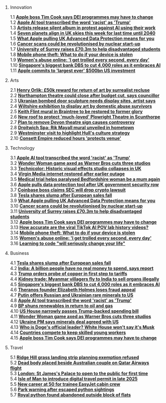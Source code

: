 1. Innovation

   1.1 **[Apple boss Tim Cook says DEI programmes may have to change](https://www.bbc.com/news/articles/clyjv8e49deo)** <br>
   1.2 **[Apple AI tool transcribed the word 'racist' as 'Trump'](https://www.bbc.com/news/articles/c5ymvjjqzmeo)** <br>
   1.3 **[Artists release silent album in protest against AI using their work](https://www.bbc.com/news/articles/cwyd3r62kp5o)** <br>
   1.4 **[Seven planets align in UK skies this week for last time until 2040](https://www.bbc.com/news/articles/c5yd4z15r54o)** <br>
   1.5 **[What Apple pulling UK Advanced Data Protection means for you](https://www.bbc.com/news/articles/cn524lx9445o)** <br>
   1.6 **[Cancer scans could be revolutionised by nuclear start-up](https://www.bbc.com/news/articles/c1kjmm3n427o)** <br>
   1.7 **[University of Surrey raises £70.3m to help disadvantaged students](https://www.bbc.com/news/articles/cgq90vv9zv5o)** <br>
   1.8 **[Mobile phone theft: What to do if your device is stolen](https://www.bbc.com/news/articles/cwygwnvdq23o)** <br>
   1.9 **[Women's abuse online: 'I get trolled every second, every day'](https://www.bbc.com/news/articles/c625z3xgyv1o)** <br>
   1.10 **[Singapore's biggest bank DBS to cut 4,000 roles as it embraces AI](https://www.bbc.com/news/articles/c4g7xn9y64po)** <br>
   1.11 **[Apple commits to 'largest ever' $500bn US investment](https://www.bbc.com/news/articles/ce980m2xv30o)** <br>
2. Arts

   2.1 **[Henry Orlik: £50k reward for return of art by surrealist recluse](https://www.bbc.com/news/articles/c5yen2k3l37o)** <br>
   2.2 **[Northampton theatre could close after budget cut, says councillor](https://www.bbc.com/news/articles/cn8rxpn3302o)** <br>
   2.3 **[Ukranian bombed door sculpture needs display sites, artist says](https://www.bbc.com/news/articles/c0q1w2ed4lqo)** <br>
   2.4 **[Wiltshire exhibition to display art by domestic abuse survivors](https://www.bbc.com/news/articles/c9vm4jrrp99o)** <br>
   2.5 **[Keith Flint mural in Braintree to be restored to former glory](https://www.bbc.com/news/articles/cn0j1j9rzneo)** <br>
   2.6 **[New roof to protect 'much-loved' Plowright Theatre in Scunthorpe](https://www.bbc.com/news/articles/cly4nnn9yzzo)** <br>
   2.7 **[Plan to remove Devon theatre sign causes controversy](https://www.bbc.com/news/articles/c86pwy84wxpo)** <br>
   2.8 **[Droitwich Spa: Rik Mayall mural unveiled in hometown](https://www.bbc.com/news/articles/c2erx2exk87o)** <br>
   2.9 **[Westminster visit to highlight Hull's culture strategy](https://www.bbc.com/news/articles/clyz2q5dq2eo)** <br>
   2.10 **[Consett Empire reduced hours 'protects venue'](https://www.bbc.com/news/articles/cz61l7pg3j8o)** <br>
3. Technology

   3.1 **[Apple AI tool transcribed the word 'racist' as 'Trump'](https://www.bbc.com/news/articles/c5ymvjjqzmeo)** <br>
   3.2 **[Wonder Woman game axed as Warner Bros cuts three studios](https://www.bbc.com/news/articles/c0q1w9q1qvyo)** <br>
   3.3 **[Technicolor: Historic visual effects studio collapses in UK](https://www.bbc.com/news/articles/c89yxk1egkgo)** <br>
   3.4 **[Virgin Media internet restored after earlier outage](https://www.bbc.com/news/articles/cy05n9xn1nqo)** <br>
   3.5 **[Medical trial helps paralysed Bedfordshire woman be a mum again](https://www.bbc.com/news/articles/ckg87l62ywjo)** <br>
   3.6 **[Apple pulls data protection tool after UK government security row](https://www.bbc.com/news/articles/cgj54eq4vejo)** <br>
   3.7 **[Coinbase boss claims SEC will drop crypto lawsuit](https://www.bbc.com/news/articles/cgm1g37p1z8o)** <br>
   3.8 **[Tesla shares slump after European sales fall](https://www.bbc.com/news/articles/cvgd9v3r69qo)** <br>
   3.9 **[What Apple pulling UK Advanced Data Protection means for you](https://www.bbc.com/news/articles/cn524lx9445o)** <br>
   3.10 **[Cancer scans could be revolutionised by nuclear start-up](https://www.bbc.com/news/articles/c1kjmm3n427o)** <br>
   3.11 **[University of Surrey raises £70.3m to help disadvantaged students](https://www.bbc.com/news/articles/cgq90vv9zv5o)** <br>
   3.12 **[Apple boss Tim Cook says DEI programmes may have to change](https://www.bbc.com/news/articles/clyjv8e49deo)** <br>
   3.13 **[How accurate are the viral TikTok AI POV lab history videos?](https://www.bbc.com/news/articles/cy87076pdw3o)** <br>
   3.14 **[Mobile phone theft: What to do if your device is stolen](https://www.bbc.com/news/articles/cwygwnvdq23o)** <br>
   3.15 **[Women's abuse online: 'I get trolled every second, every day'](https://www.bbc.com/news/articles/c625z3xgyv1o)** <br>
   3.16 **[Learning to code "will seriously change your life"](https://www.bbc.com/news/business-56194958)** <br>
4. Business

   4.1 **[Tesla shares slump after European sales fall](https://www.bbc.com/news/articles/cvgd9v3r69qo)** <br>
   4.2 **[India: A billion people have no real money to spend, says report](https://www.bbc.com/news/articles/c8rk5d7ekjmo)** <br>
   4.3 **[Trump orders probe of copper in first step to tariffs](https://www.bbc.com/news/articles/c5yxv0yj40ko)** <br>
   4.4 **[Kidney trade: Myanmar villagers fly to India to sell organs illegally](https://www.bbc.com/news/articles/ckgy8p3pe71o)** <br>
   4.5 **[Singapore's biggest bank DBS to cut 4,000 roles as it embraces AI](https://www.bbc.com/news/articles/c4g7xn9y64po)** <br>
   4.6 **[Theranos founder Elizabeth Holmes loses fraud appeal](https://www.bbc.com/news/articles/c1jpg0069wgo)** <br>
   4.7 **[Putin offers Russian and Ukrainian rare minerals to US](https://www.bbc.com/news/articles/c4gdx7488g5o)** <br>
   4.8 **[Apple AI tool transcribed the word 'racist' as 'Trump'](https://www.bbc.com/news/articles/c5ymvjjqzmeo)** <br>
   4.9 **[BP shuns renewables in return to oil and gas](https://www.bbc.com/news/articles/c3374ekd11po)** <br>
   4.10 **[US House narrowly passes Trump-backed spending bill](https://www.bbc.com/news/articles/cp9yx7e13ryo)** <br>
   4.11 **[Wonder Woman game axed as Warner Bros cuts three studios](https://www.bbc.com/news/articles/c0q1w9q1qvyo)** <br>
   4.12 **[Ukraine PM says minerals deal agreed with US](https://www.bbc.com/news/articles/c337461n3xlo)** <br>
   4.13 **[Who is Doge's official leader? White House won't say it's Musk](https://www.bbc.com/news/articles/c2erg38vjx8o)** <br>
   4.14 **[Countries compete to keep skilled young workers](https://www.bbc.com/news/articles/cj30xr1vy2lo)** <br>
   4.15 **[Apple boss Tim Cook says DEI programmes may have to change](https://www.bbc.com/news/articles/clyjv8e49deo)** <br>
5. Travel

   5.1 **[Ridge Hill grass landing strip planning exemption refused](https://www.bbc.com/news/articles/cy83x20l3nzo)** <br>
   5.2 **[Dead body placed beside Australian couple on Qatar Airways flight](https://www.bbc.com/news/articles/cz03l18jv97o)** <br>
   5.3 **[London: St James's Palace to open to the public for first time](https://www.bbc.com/news/articles/c62z77edl33o)** <br>
   5.4 **[Isle of Man to introduce digital travel permit in late 2025](https://www.bbc.com/news/articles/cq6y4en6przo)** <br>
   5.5 **[New career at 50 for trainee EasyJet cabin crew](https://www.bbc.com/news/articles/cx2gyrvl55lo)** <br>
   5.6 **[Park warning after escaped python sightings](https://www.bbc.com/news/articles/cx2lmnl2gdvo)** <br>
   5.7 **[Royal python found abandoned outside block of flats](https://www.bbc.com/news/articles/czx8qxdqr75o)** <br>
